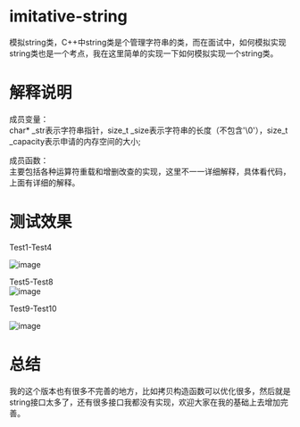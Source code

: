 # imitative-string
模拟string类，C++中string类是个管理字符串的类，而在面试中，如何模拟实现string类也是一个考点，我在这里简单的实现一下如何模拟实现一个string类。  
# 解释说明
成员变量：  
char* _str表示字符串指针，size_t _size表示字符串的长度（不包含'\0'），size_t _capacity表示申请的内存空间的大小;  

成员函数：  
主要包括各种运算符重载和增删改查的实现，这里不一一详细解释，具体看代码，上面有详细的解释。



# 测试效果
Test1-Test4  

![image](https://github.com/keen1dream/data-structure/blob/main/img/01.png)  

Test5-Test8  
![image](https://github.com/keen1dream/data-structure/blob/main/img/02.png)  

Test9-Test10  

![image](https://github.com/keen1dream/data-structure/blob/main/img/03.png)  

# 总结
我的这个版本也有很多不完善的地方，比如拷贝构造函数可以优化很多，然后就是string接口太多了，还有很多接口我都没有实现，欢迎大家在我的基础上去增加完善。
